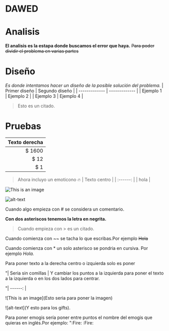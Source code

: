 # DAWED

# Analisis
**El analisis es la estapa donde buscamos el error que haya.**
~~Para poder dividir el problema en varias partes~~
# Diseño
*Es donde intentamos hacer un diseño de la posible solución del problema.*
| Primer diseño | Segundo diseño |
| ------------- | ------------- |
| Ejemplo 1  | Ejemplo 2  |
| Ejemplo 3  | Ejemplo 4  |
>Esto es un citado.
# Pruebas
| Texto derecha | 
| ------: |
|  $ 1600 |
|    $ 12 |
|     $ 1 |
>Ahora incluyo un emoticono :fire:
| Texto centro |
| :------: |
| hola |

![This is an image](https://blog.desdelinux.net/wp-content/uploads/2018/05/Editores-de-codigo-linux.jpg)

![alt-text](https://i.pinimg.com/originals/57/19/79/571979283d72a42f6503164075f5a45d.gif)



Cuando algo empieza con # se considera un comentario.

**Con dos asteriscos tenemos la letra en negrita.**

>Cuando empieza con > es un citado.

Cuando comienza con ~~ se tacha lo que escribas.Por ejemplo ~~Hola~~

Cuando comienza con * un solo asterisco se pondria en cursiva. Por ejemplo *Hola.*

Para poner texto a la derecha centro o izquierda solo es poner 

"| Seria sin comillas | Y cambiar los puntos a la izquierda para poner el texto a la izquierda o en los dos lados para centrar.

"| ------: |

![This is an image](Esto seria para poner la imagen)

![alt-text](Y esto para los gifts).

Para poner emogis sería poner entre puntos el nombre del emogis que quieras en inglés.Por ejemplo: ":Fire: :Fire:




